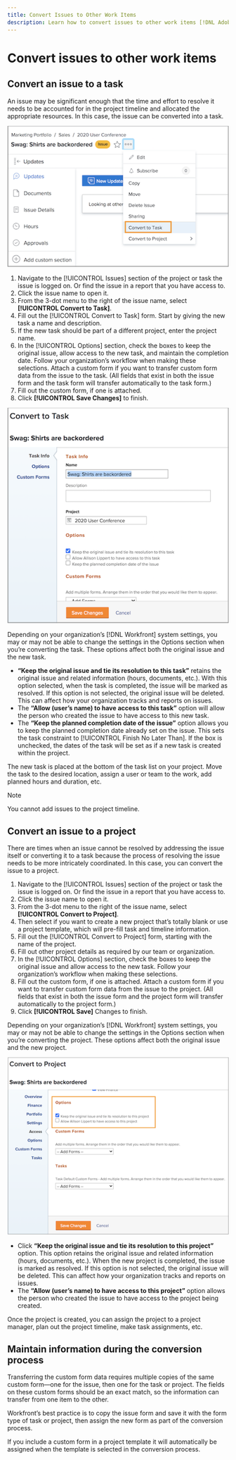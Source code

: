```yaml
---
title: Convert Issues to Other Work Items
description: Learn how to convert issues to other work items [!DNL Adobe Workfront].
---
```


# Convert issues to other work items

## Convert an issue to a task

An issue may be significant enough that the time and effort to resolve it needs to be accounted for in the project timeline and allocated the appropriate resources. In this case, the issue can be converted into a task.

![An image of the [!UICONTROL Convert to Task] option of an issue in [!UICONTROL Workfront].](assets/15-convert-issue-to-task-menu-option.png)

1. Navigate to the [!UICONTROL Issues] section of the project or task the issue is logged on. Or find the issue in a report that you have access to.
1. Click the issue name to open it.
1. From the 3-dot menu to the right of the issue name, select **[!UICONTROL Convert to Task]**.
1. Fill out the [!UICONTROL Convert to Task] form. Start by giving the new task a name and description.
1. If the new task should be part of a different project, enter the project name.
1. In the [!UICONTROL Options] section, check the boxes to keep the original issue, allow access to the new task, and maintain the completion date. Follow your organization’s workflow when making these selections. Attach a custom form if you want to transfer custom form data from the issue to the task. (All fields that exist in both the issue form and the task form will transfer automatically to the task form.)
1. Fill out the custom form, if one is attached.
1. Click **[!UICONTROL Save Changes]** to finish.

![An image of the [!UICONTROL Convert to Task] form of an issue in [!UICONTROL Workfront].](assets/16-convert-to-task-options.png)

Depending on your organization’s [!DNL Workfront] system settings, you may or may not be able to change the settings in the Options section when you’re converting the task. These options affect both the original issue and the new task.

* **“Keep the original issue and tie its resolution to this task”** retains the original issue and related information (hours, documents, etc.). With this option selected, when the task is completed, the issue will be marked as resolved. If this option is not selected, the original issue will be deleted. This can affect how your organization tracks and reports on issues.
* The **“Allow (user’s name) to have access to this task”** option will allow the person who created the issue to have access to this new task.
* The **“Keep the planned completion date of the issue”** option allows you to keep the planned completion date already set on the issue. This sets the task constraint to [!UICONTROL Finish No Later Than]. If the box is unchecked, the dates of the task will be set as if a new task is created within the project.

The new task is placed at the bottom of the task list on your project. Move the task to the desired location, assign a user or team to the work, add planned hours and duration, etc.

>[!NOTE]
>
>You cannot add issues to the project timeline.

## Convert an issue to a project

There are times when an issue cannot be resolved by addressing the issue itself or converting it to a task because the process of resolving the issue needs to be more intricately coordinated. In this case, you can convert the issue to a project.

1. Navigate to the [!UICONTROL Issues] section of the project or task the issue is logged on. Or find the issue in a report that you have access to.
1. Click the issue name to open it.
1. From the 3-dot menu to the right of the issue name, select **[!UICONTROL Convert to Project]**.
1. Then select if you want to create a new project that’s totally blank or use a project template, which will pre-fill task and timeline information.
1. Fill out the [!UICONTROL Convert to Project] form, starting with the name of the project.
1. Fill out other project details as required by our team or organization.
1. In the [!UICONTROL Options] section, check the boxes to keep the original issue and allow access to the new task. Follow your organization’s workflow when making these selections.
1. Fill out the custom form, if one is attached. Attach a custom form if you want to transfer custom form data from the issue to the project. (All fields that exist in both the issue form and the project form will transfer automatically to the project form.)
1. Click **[!UICONTROL Save]** Changes to finish.

Depending on your organization’s [!DNL Workfront] system settings, you may or may not be able to change the settings in the Options section when you’re converting the project. These options affect both the original issue and the new project.

![An image of the [!UICONTROL Convert to Project] form of an issue in [!UICONTROL Workfront].](assets/17-convert-issue-to-project-details-window.png)

* Click **“Keep the original issue and tie its resolution to this project”** option. This option retains the original issue and related information (hours, documents, etc.). When the new project is completed, the issue is marked as resolved. If this option is not selected, the original issue will be deleted. This can affect how your organization tracks and reports on issues.
* The **“Allow (user’s name) to have access to this project”** option allows the person who created the issue to have access to the project being created.

Once the project is created, you can assign the project to a project manager, plan out the project timeline, make task assignments, etc.

## Maintain information during the conversion process

<!-- Need link to wf one doc article below 

To learn about what information transfers when you convert an issue to a task or project, we recommend you read through the conversion considerations in the Workfront One article, Convert issues. This lists what information is kept when converting issues and what isn’t. Workfront recommends you become familiar with these considerations so you don’t lose important information when converting issues to tasks or projects.

-->

Transferring the custom form data requires multiple copies of the same custom form—one for the issue, then one for the task or project. The fields on these custom forms should be an exact match, so the information can transfer from one item to the other.

Workfront’s best practice is to copy the issue form and save it with the form type of task or project, then assign the new form as part of the conversion process.

<!-- Need link to wf one doc article below

Learn more in the Workfront One article, Transfer custom form data to a larger work item.

-->

<!-- Pro tips graphic -->

If you include a custom form in a project template it will automatically be assigned when the template is selected in the conversion process.

<!-- Learn more graphic and documentation article links 

* Convert issues
* Transfer custom form data to a larger work item
* Overview of resolving and resolvable objects
* Understanding resolving and resolvable objects
* Unlink issues from their resolvable objects

-->
